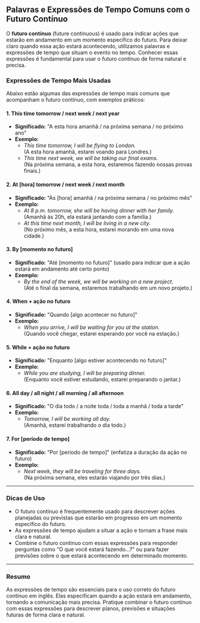 
## Palavras e Expressões de Tempo Comuns com o Futuro Contínuo

O **futuro contínuo** (future continuous) é usado para indicar ações que estarão em andamento em um momento específico do futuro. Para deixar claro quando essa ação estará acontecendo, utilizamos palavras e expressões de tempo que situam o evento no tempo. Conhecer essas expressões é fundamental para usar o futuro contínuo de forma natural e precisa.

### Expressões de Tempo Mais Usadas

Abaixo estão algumas das expressões de tempo mais comuns que acompanham o futuro contínuo, com exemplos práticos:

#### 1. **This time tomorrow / next week / next year**
- **Significado:** "A esta hora amanhã / na próxima semana / no próximo ano"
- **Exemplo:**  
  - *This time tomorrow, I will be flying to London.*  
    (A esta hora amanhã, estarei voando para Londres.)
  - *This time next week, we will be taking our final exams.*  
    (Na próxima semana, a esta hora, estaremos fazendo nossas provas finais.)

#### 2. **At [hora] tomorrow / next week / next month**
- **Significado:** "Às [hora] amanhã / na próxima semana / no próximo mês"
- **Exemplo:**  
  - *At 8 p.m. tomorrow, she will be having dinner with her family.*  
    (Amanhã às 20h, ela estará jantando com a família.)
  - *At this time next month, I will be living in a new city.*  
    (No próximo mês, a esta hora, estarei morando em uma nova cidade.)

#### 3. **By [momento no futuro]**
- **Significado:** "Até [momento no futuro]" (usado para indicar que a ação estará em andamento até certo ponto)
- **Exemplo:**  
  - *By the end of the week, we will be working on a new project.*  
    (Até o final da semana, estaremos trabalhando em um novo projeto.)

#### 4. **When + ação no futuro**
- **Significado:** "Quando [algo acontecer no futuro]"
- **Exemplo:**  
  - *When you arrive, I will be waiting for you at the station.*  
    (Quando você chegar, estarei esperando por você na estação.)

#### 5. **While + ação no futuro**
- **Significado:** "Enquanto [algo estiver acontecendo no futuro]"
- **Exemplo:**  
  - *While you are studying, I will be preparing dinner.*  
    (Enquanto você estiver estudando, estarei preparando o jantar.)

#### 6. **All day / all night / all morning / all afternoon**
- **Significado:** "O dia todo / a noite toda / toda a manhã / toda a tarde"
- **Exemplo:**  
  - *Tomorrow, I will be working all day.*  
    (Amanhã, estarei trabalhando o dia todo.)

#### 7. **For [período de tempo]**
- **Significado:** "Por [período de tempo]" (enfatiza a duração da ação no futuro)
- **Exemplo:**  
  - *Next week, they will be traveling for three days.*  
    (Na próxima semana, eles estarão viajando por três dias.)

---

### Dicas de Uso

- O futuro contínuo é frequentemente usado para descrever ações planejadas ou previstas que estarão em progresso em um momento específico do futuro.
- As expressões de tempo ajudam a situar a ação e tornam a frase mais clara e natural.
- Combine o futuro contínuo com essas expressões para responder perguntas como "O que você estará fazendo...?" ou para fazer previsões sobre o que estará acontecendo em determinado momento.

---

### Resumo

As expressões de tempo são essenciais para o uso correto do futuro contínuo em inglês. Elas especificam quando a ação estará em andamento, tornando a comunicação mais precisa. Pratique combinar o futuro contínuo com essas expressões para descrever planos, previsões e situações futuras de forma clara e natural.

```

